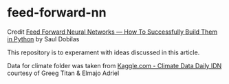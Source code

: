 # feed-forward-nn

Credit [Feed Forward Neural Networks — How To Successfully Build Them in Python](https://towardsdatascience.com/feed-forward-neural-networks-how-to-successfully-build-them-in-python-74503409d99a) by Saul Dobilas

This repository is to experament with ideas discussed in this article. 

Data for climate folder was taken from [Kaggle.com - Climate Data Daily IDN](https://www.kaggle.com/datasets/greegtitan/indonesia-climate?resource=download) courtesy of Greeg Titan & Elmajo Adriel
